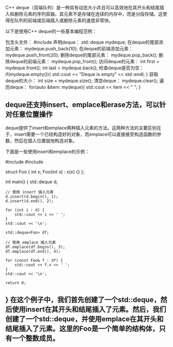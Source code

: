C++ deque（双端队列）是一种具有动态大小并且可以高效地在其开头和结尾插入和删除元素的序列容器。其元素不是存储在连续的内存中，而是分段存储。这使得在队列的前端或后端插入或删除元素的速度非常快。

以下是使用C++ deque的一些基本编程范例：

包含头文件：
#include <deque>
声明deque：
std::deque<int> mydeque;
在deque的尾部添加元素：
mydeque.push_back(10);
在deque的前端添加元素：
mydeque.push_front(20);
删除deque的尾部元素：
mydeque.pop_back();
删除deque的前端元素：
mydeque.pop_front();
访问deque的元素：
int first = mydeque.front();
int last = mydeque.back();
检查deque是否为空：
if(mydeque.empty()){
    std::cout << "Deque is empty" << std::endl;
}
获取deque的大小：
int size = mydeque.size();
清空deque：
mydeque.clear();
遍历deque：
for(auto &item: mydeque){
    std::cout << item << " ";
}


deque还支持insert、emplace和erase方法，可以针对任意位置操作
-----------
deque提供了insert和emplace两种插入元素的方法。这两种方法的主要区别在于，insert需要一个已经构造好的对象，而emplace可以直接接受构造函数的参数，然后在插入位置就地构造对象。

下面是一些使用insert和emplace的示例：

#include <iostream>
#include <deque>

struct Foo {
    int x;
    Foo(int x) : x(x) {}
};

int main() {
    std::deque<int> d;

    // 使用 insert 插入元素
    d.insert(d.begin(), 1);
    d.insert(d.end(), 2);

    for (int i : d) {
        std::cout << i << ' ';
    }
    std::cout << '\n';

    std::deque<Foo> df;

    // 使用 emplace 插入元素
    df.emplace(df.begin(), 3);
    df.emplace(df.end(), 4);

    for (const Foo& f : df) {
        std::cout << f.x << ' ';
    }
    std::cout << '\n';

    return 0;
}
在这个例子中，我们首先创建了一个std::deque<int>，然后使用insert在其开头和结尾插入了元素。然后，我们创建了一个std::deque<Foo>，并使用emplace在其开头和结尾插入了元素。这里的Foo是一个简单的结构体，只有一个整数成员。
-----------

